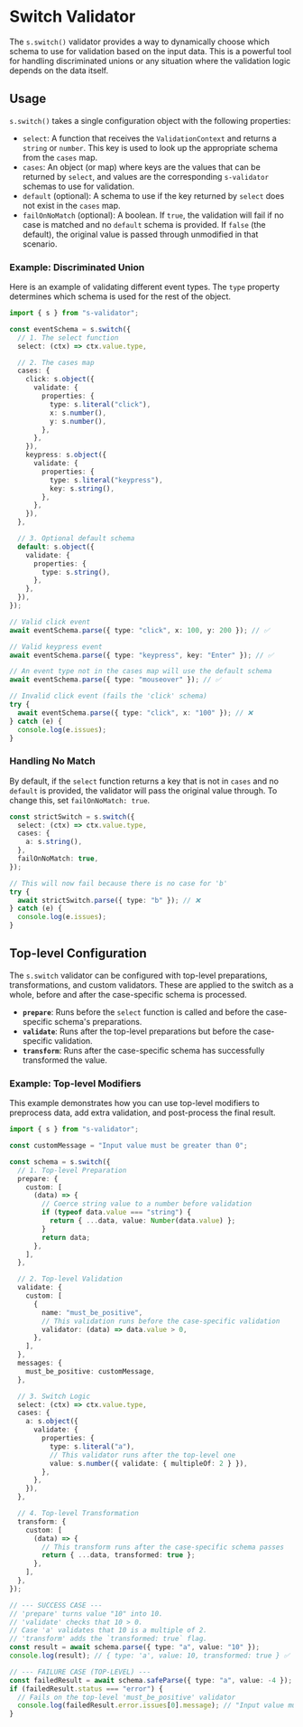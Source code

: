 # Switch Validator

The `s.switch()` validator provides a way to dynamically choose which schema to use for validation based on the input data. This is a powerful tool for handling discriminated unions or any situation where the validation logic depends on the data itself.

## Usage

`s.switch()` takes a single configuration object with the following properties:

- `select`: A function that receives the `ValidationContext` and returns a `string` or `number`. This key is used to look up the appropriate schema from the `cases` map.
- `cases`: An object (or map) where keys are the values that can be returned by `select`, and values are the corresponding `s-validator` schemas to use for validation.
- `default` (optional): A schema to use if the key returned by `select` does not exist in the `cases` map.
- `failOnNoMatch` (optional): A boolean. If `true`, the validation will fail if no case is matched and no `default` schema is provided. If `false` (the default), the original value is passed through unmodified in that scenario.

### Example: Discriminated Union

Here is an example of validating different event types. The `type` property determines which schema is used for the rest of the object.

```typescript
import { s } from "s-validator";

const eventSchema = s.switch({
  // 1. The select function
  select: (ctx) => ctx.value.type,

  // 2. The cases map
  cases: {
    click: s.object({
      validate: {
        properties: {
          type: s.literal("click"),
          x: s.number(),
          y: s.number(),
        },
      },
    }),
    keypress: s.object({
      validate: {
        properties: {
          type: s.literal("keypress"),
          key: s.string(),
        },
      },
    }),
  },

  // 3. Optional default schema
  default: s.object({
    validate: {
      properties: {
        type: s.string(),
      },
    },
  }),
});

// Valid click event
await eventSchema.parse({ type: "click", x: 100, y: 200 }); // ✅

// Valid keypress event
await eventSchema.parse({ type: "keypress", key: "Enter" }); // ✅

// An event type not in the cases map will use the default schema
await eventSchema.parse({ type: "mouseover" }); // ✅

// Invalid click event (fails the 'click' schema)
try {
  await eventSchema.parse({ type: "click", x: "100" }); // ❌
} catch (e) {
  console.log(e.issues);
}
```

### Handling No Match

By default, if the `select` function returns a key that is not in `cases` and no `default` is provided, the validator will pass the original value through. To change this, set `failOnNoMatch: true`.

```typescript
const strictSwitch = s.switch({
  select: (ctx) => ctx.value.type,
  cases: {
    a: s.string(),
  },
  failOnNoMatch: true,
});

// This will now fail because there is no case for 'b'
try {
  await strictSwitch.parse({ type: "b" }); // ❌
} catch (e) {
  console.log(e.issues);
}
```

## Top-level Configuration

The `s.switch` validator can be configured with top-level preparations, transformations, and custom validators. These are applied to the switch as a whole, before and after the case-specific schema is processed.

- **`prepare`**: Runs before the `select` function is called and before the case-specific schema's preparations.
- **`validate`**: Runs after the top-level preparations but before the case-specific validation.
- **`transform`**: Runs after the case-specific schema has successfully transformed the value.

### Example: Top-level Modifiers

This example demonstrates how you can use top-level modifiers to preprocess data, add extra validation, and post-process the final result.

```typescript
import { s } from "s-validator";

const customMessage = "Input value must be greater than 0";

const schema = s.switch({
  // 1. Top-level Preparation
  prepare: {
    custom: [
      (data) => {
        // Coerce string value to a number before validation
        if (typeof data.value === "string") {
          return { ...data, value: Number(data.value) };
        }
        return data;
      },
    ],
  },

  // 2. Top-level Validation
  validate: {
    custom: [
      {
        name: "must_be_positive",
        // This validation runs before the case-specific validation
        validator: (data) => data.value > 0,
      },
    ],
  },
  messages: {
    must_be_positive: customMessage,
  },

  // 3. Switch Logic
  select: (ctx) => ctx.value.type,
  cases: {
    a: s.object({
      validate: {
        properties: {
          type: s.literal("a"),
          // This validator runs after the top-level one
          value: s.number({ validate: { multipleOf: 2 } }),
        },
      },
    }),
  },

  // 4. Top-level Transformation
  transform: {
    custom: [
      (data) => {
        // This transform runs after the case-specific schema passes
        return { ...data, transformed: true };
      },
    ],
  },
});

// --- SUCCESS CASE ---
// 'prepare' turns value "10" into 10.
// 'validate' checks that 10 > 0.
// Case 'a' validates that 10 is a multiple of 2.
// 'transform' adds the `transformed: true` flag.
const result = await schema.parse({ type: "a", value: "10" });
console.log(result); // { type: 'a', value: 10, transformed: true } ✅

// --- FAILURE CASE (TOP-LEVEL) ---
const failedResult = await schema.safeParse({ type: "a", value: -4 }); // ❌
if (failedResult.status === "error") {
  // Fails on the top-level 'must_be_positive' validator
  console.log(failedResult.error.issues[0].message); // "Input value must be greater than 0"
}
```
